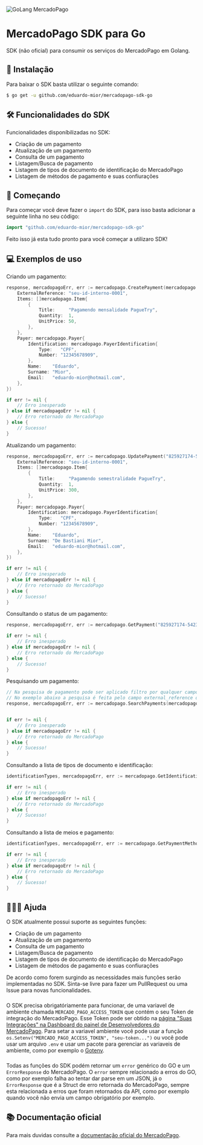 ![GoLang MercadoPago](https://i.imgur.com/fUzaPBC.png)
# MercadoPago SDK para Go
SDK (não oficial) para consumir os serviços do MercadoPago em Golang.

## 📲  Instalação
Para baixar o SDK basta utilizar o seguinte comando:
```bash
$ go get -u github.com/eduardo-mior/mercadopago-sdk-go
```

## 🛠 Funcionalidades do SDK
Funcionalidades disponíbilizadas no SDK:
- Criação de um pagamento
- Atualização de um pagamento
- Consulta de um pagamento
- Listagem/Busca de pagamento
- Listagem de tipos de documento de identificação do MercadoPago
- Listagem de métodos de pagamento e suas confiurações

## 🌟  Começando 
Para começar você deve fazer o `import` do SDK, para isso basta adicionar a seguinte linha no seu código:
```go
import "github.com/eduardo-mior/mercadopago-sdk-go"
```
Feito isso já esta tudo pronto para você começar a utilizaro SDK!

## 💻  Exemplos de uso
Criando um pagamento:
```go
response, mercadopagoErr, err := mercadopago.CreatePayment(mercadopago.PaymentRequest{
    ExternalReference: "seu-id-interno-0001",
    Items: []mercadopago.Item{
        {
            Title:     "Pagamendo mensalidade PagueTry",
            Quantity:  1,
            UnitPrice: 50,
        },
    },
    Payer: mercadopago.Payer{
        Identification: mercadopago.PayerIdentification{
            Type:   "CPF",
            Number: "12345678909",
        },
        Name:    "Eduardo",
        Surname: "Mior",
        Email:   "eduardo-mior@hotmail.com",
    },
})

if err != nil {
    // Erro inesperado
} else if mercadopagoErr != nil {
    // Erro retornado do MercadoPago
} else {
    // Sucesso!
}
```

Atualizando um pagamento:
```go
response, mercadopagoErr, err := mercadopago.UpdatePayment("825927174-5423394f-06f1-4d2b-8545-35ebecf70008", mercadopago.PaymentRequest{
    ExternalReference: "seu-id-interno-0001",
    Items: []mercadopago.Item{
        {
            Title:     "Pagamendo semestralidade PagueTry",
            Quantity:  1,
            UnitPrice: 300,
        },
    },
    Payer: mercadopago.Payer{
        Identification: mercadopago.PayerIdentification{
            Type:   "CPF",
            Number: "12345678909",
        },
        Name:    "Eduardo",
        Surname: "De Bastiani Mior",
        Email:   "eduardo-mior@hotmail.com",
    },
})

if err != nil {
    // Erro inesperado
} else if mercadopagoErr != nil {
    // Erro retornado do MercadoPago
} else {
    // Sucesso!
}
```

Consultando o status de um pagamento:
```go
response, mercadopagoErr, err := mercadopago.GetPayment("825927174-5423394f-06f1-4d2b-8545-35ebecf70008")

if err != nil {
    // Erro inesperado
} else if mercadopagoErr != nil {
    // Erro retornado do MercadoPago
} else {
    // Sucesso!
}
```

Pesquisando um pagamento:
```go
// Na pesquisa de pagamento pode ser aplicado filtro por qualquer campo/propriedade do pagamento.
// No exemplo abaixo a pesquisa é feita pelo campo external_reference que é o nosso ID interno de conrole.
response, mercadopagoErr, err := mercadopago.SearchPayments(mercadopago.PaymentSearchParams{"external_reference": "seu-id-interno-0001"})


if err != nil {
    // Erro inesperado
} else if mercadopagoErr != nil {
    // Erro retornado do MercadoPago
} else {
    // Sucesso!
}
```

Consultando a lista de tipos de documento e identificação:
```go
identificationTypes, mercadopagoErr, err := mercadopago.GetIdentificationTypes()

if err != nil {
    // Erro inesperado
} else if mercadopagoErr != nil {
    // Erro retornado do MercadoPago
} else {
    // Sucesso!
}
```

Consultando a lista de meios e pagamento:
```go
identificationTypes, mercadopagoErr, err := mercadopago.GetPaymentMethods()

if err != nil {
    // Erro inesperado
} else if mercadopagoErr != nil {
    // Erro retornado do MercadoPago
} else {
    // Sucesso!
}
```

## 🙋🏻‍♂️  Ajuda
O SDK atualmente possui suporte as seguintes funções:
- Criação de um pagamento
- Atualização de um pagamento
- Consulta de um pagamento
- Listagem/Busca de pagamento
- Listagem de tipos de documento de identificação do MercadoPago
- Listagem de métodos de pagamento e suas confiurações

De acordo como forem surgindo as necessídades mais funções serão implementadas no SDK. Sinta-se livre para fazer um PullRequest ou uma Issue para novas funcionalidades.
###
O SDK precisa obrigatóriamente para funcionar, de uma variavel de ambiente chamada `MERCADO_PAGO_ACCESS_TOKEN` que contém o seu Token de integração do MercadoPago. Esse Token pode ser obtido na [página "Suas Integrações" na Dashboard do painel de Desenvolvedores do MercadoPago](https://www.mercadopago.com.br/developers/panel). Para setar a variavel ambiente você pode usar a função `os.Setenv("MERCADO_PAGO_ACCESS_TOKEN", "seu-token...")` ou você pode usar um arquivo `.env` e usar um pacote para gerenciar as variaveis de ambiente, como por exemplo o [Gotenv](https://github.com/subosito/gotenv).
###
Todas as funções do SDK podém retornar um `error` genérico do GO e um `ErrorResponse` do MercadoPago. O `error` sempre relacionado a erros do GO, como por exemplo falha ao tentar dar parse em um JSON, já o `ErrorResponse` que é a Struct de erro retornada do MercadoPago, sempre esta relacionada a erros que foram retornados da API, como por exemplo quando você não envia um campo obrigatório por exemplo.

## 📚 Documentação oficial
Para mais duvidas consulte a [documentação oficial do MercadoPago](https://www.mercadopago.com.br/developers/pt/reference).
